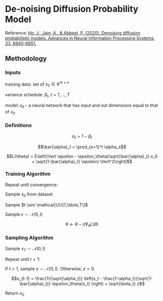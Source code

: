 # De-noising Diffusion Probability Model

Reference: [Ho, J., Jain, A., & Abbeel, P. (2020). Denoising diffusion probabilistic models. Advances in Neural Information Processing Systems, 33, 6840-6851.](https://proceedings.neurips.cc/paper/2020/hash/4c5bcfec8584af0d967f1ab10179ca4b-Abstract.html)

## Methodology

### Inputs

training data: set of $x_0 \in \mathbb{R}^{m\times n}$

variance schedule: $\beta_t$, $t = 1, \ldots, T$

model: $\epsilon_\theta$ - a neural network that has input and out dimensions equal to that of $x_0$

### Definitions

$$\alpha_t = 1 - \beta_t$$

$$\bar{\alpha}_t = \prod_{s=1}^t \alpha_s$$

$$L(\theta) = E\left(\Vert \epsilon - \epsilon_\theta(\sqrt{\bar{\alpha}_t} x_0 + \sqrt{1-\bar{\alpha}_t} \epsilon) \Vert^2\right)$$

### Training Algorithm

Repeat until convergence:

Sample $x_0$ from dataset

Sample $t \sim \mathcal{U}\[1,\ldots,T\]$

Sample $\epsilon \sim \mathcal{N}(0,I)$

$$\theta \longleftarrow \theta - \eta \nabla_\theta L(\theta)$$

### Sampling Algorithm

Sample $x_T \sim \mathcal{N}(0,I)$

Repeat until $t=1$:

If $t > 1$, sample $z \sim \mathcal{N}(0,I)$. Otherwise, $z=0$.
 
$$x_{t-1} = \frac{1}{\sqrt{\alpha_t}} \left(x_t - \frac{1-\alpha_t}{\sqrt{1-\bar{\alpha}_t}} \epsilon_\theta(x_t) \right) + \sqrt{\beta_t} z$$

Return $x_0$
